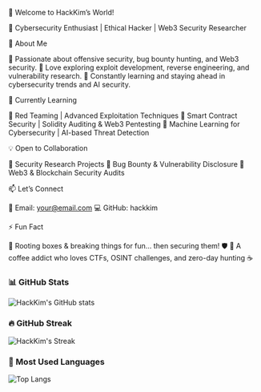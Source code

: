 👋 Welcome to HackKim’s World!

🚀 Cybersecurity Enthusiast | Ethical Hacker | Web3 Security Researcher

👀 About Me

🔹 Passionate about offensive security, bug bounty hunting, and Web3 security.
🔹 Love exploring exploit development, reverse engineering, and vulnerability research.
🔹 Constantly learning and staying ahead in cybersecurity trends and AI security.

🌱 Currently Learning

📌 Red Teaming | Advanced Exploitation Techniques
📌 Smart Contract Security | Solidity Auditing & Web3 Pentesting
📌 Machine Learning for Cybersecurity | AI-based Threat Detection

💡 Open to Collaboration

🔗 Security Research Projects
🔗 Bug Bounty & Vulnerability Disclosure
🔗 Web3 & Blockchain Security Audits

📫 Let’s Connect

📧 Email: your@email.com
💻 GitHub: hackkim

⚡ Fun Fact

🔹 Rooting boxes & breaking things for fun… then securing them! 🛡️
🔹 A coffee addict who loves CTFs, OSINT challenges, and zero-day hunting ☕

### 📊 GitHub Stats
![HackKim's GitHub stats](https://github-readme-stats.vercel.app/api?username=hackkim&show_icons=true&theme=radical)

### 🔥 GitHub Streak
![HackKim's Streak](https://github-readme-streak-stats.herokuapp.com/?user=hackkim&theme=dark)

### 🚀 Most Used Languages
![Top Langs](https://github-readme-stats.vercel.app/api/top-langs/?username=hackkim&layout=compact&theme=tokyonight)
